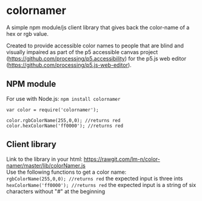 # colornamer
A simple npm module/js client library that gives back the color-name of a hex or rgb value. 

Created to provide accessible color names to people that are blind and visually impaired as part of the p5 accessible canvas project (https://github.com/processing/p5.accessibility) for the p5.js web editor (https://github.com/processing/p5.js-web-editor).

## NPM module
For use with Node.js: `npm install colornamer`

	var color = require('colornamer');
	
	color.rgbColorName(255,0,0); //returns red
	color.hexColorName('ff0000'); //returns red



## Client library

  Link to the library in your html: https://rawgit.com/lm-n/color-namer/master/lib/colorNamer.js
  <br>
  Use the following functions to get a color name:
  <br>
  `rgbColorName(255,0,0); //returns red`
  the expected input is three ints
  <br>
  `hexColorName('ff0000'); //returns red`
  the expected input is a string of six characters without "#" at the beginning
